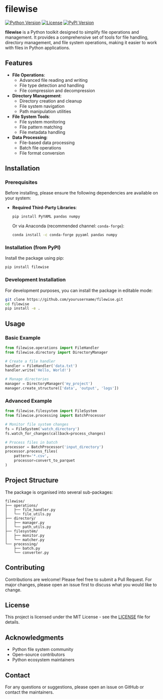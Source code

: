 # filewise

[![Python Version](https://img.shields.io/badge/python-3.8%2B-blue.svg)](https://www.python.org/downloads/)
[![License](https://img.shields.io/badge/license-MIT-green.svg)](LICENSE)
[![PyPI Version](https://img.shields.io/pypi/v/filewise.svg)](https://pypi.org/project/filewise/)

**filewise** is a Python toolkit designed to simplify file operations and management. It provides a comprehensive set of tools for file handling, directory management, and file system operations, making it easier to work with files in Python applications.

## Features

- **File Operations**:
  - Advanced file reading and writing
  - File type detection and handling
  - File compression and decompression
- **Directory Management**:
  - Directory creation and cleanup
  - File system navigation
  - Path manipulation utilities
- **File System Tools**:
  - File system monitoring
  - File pattern matching
  - File metadata handling
- **Data Processing**:
  - File-based data processing
  - Batch file operations
  - File format conversion

## Installation

### Prerequisites

Before installing, please ensure the following dependencies are available on your system:

- **Required Third-Party Libraries**:

  ```bash
  pip install PyYAML pandas numpy
  ```

  Or via Anaconda (recommended channel: `conda-forge`):

  ```bash
  conda install -c conda-forge pyyaml pandas numpy
  ```

### Installation (from PyPI)

Install the package using pip:

```bash
pip install filewise
```

### Development Installation

For development purposes, you can install the package in editable mode:

```bash
git clone https://github.com/yourusername/filewise.git
cd filewise
pip install -e .
```

## Usage

### Basic Example

```python
from filewise.operations import FileHandler
from filewise.directory import DirectoryManager

# Create a file handler
handler = FileHandler('data.txt')
handler.write('Hello, World!')

# Manage directories
manager = DirectoryManager('my_project')
manager.create_structure(['data', 'output', 'logs'])
```

### Advanced Example

```python
from filewise.filesystem import FileSystem
from filewise.processing import BatchProcessor

# Monitor file system changes
fs = FileSystem('watch_directory')
fs.watch_for_changes(callback=process_changes)

# Process files in batch
processor = BatchProcessor('input_directory')
processor.process_files(
    pattern='*.csv',
    processor=convert_to_parquet
)
```

## Project Structure

The package is organised into several sub-packages:

```text
filewise/
├── operations/
│   ├── file_handler.py
│   └── file_utils.py
├── directory/
│   ├── manager.py
│   └── path_utils.py
├── filesystem/
│   ├── monitor.py
│   └── matcher.py
└── processing/
    ├── batch.py
    └── converter.py
```

## Contributing

Contributions are welcome! Please feel free to submit a Pull Request. For major changes, please open an issue first to discuss what you would like to change.

## License

This project is licensed under the MIT License - see the [LICENSE](LICENSE) file for details.

## Acknowledgments

- Python file system community
- Open-source contributors
- Python ecosystem maintainers

## Contact

For any questions or suggestions, please open an issue on GitHub or contact the maintainers.
